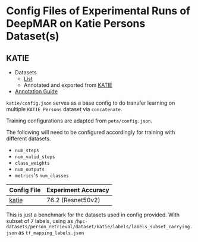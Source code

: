 # Config Files of Experimental Runs of DeepMAR on Katie Persons Dataset(s)

## KATIE
* Datasets
     * [List](https://jira.internal.klass.dev/browse/QUEEN-165)
     * Annotated and exported from [KATIE](https://katietrial.klassengineering.com.sg/home) 
* [Annotation Guide](https://confluence.internal.klass.dev/display/QUE/Label+and+attributes+-+Person)

`katie/config.json` serves as a base config to do transfer learning on multiple `KATIE Persons` dataset via `concatenate`.

Training configurations are adapted from `peta/config.json`.

The following will need to be configured accordingly for training with different datasets.
- `num_steps` 
- `num_valid_steps` 
- `class_weights` 
- `num_outputs` 
- `metrics`'s `num_classes`

| Config File                | Experiment Accuracy |
| -------------------------- | ------------------- |
| [katie](katie/config.json) | 76.2 (Resnet50v2)   |

This is just a benchmark for the datasets used in config provided.
With subset of 7 labels, using as `/hpc-datasets/person_retrieval/dataset/katie/labels/labels_subset_carrying.json` as `tf_mapping_labels.json`

